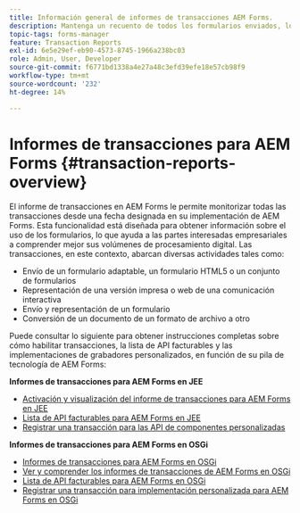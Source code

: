 ```yaml
---
title: Información general de informes de transacciones AEM Forms.
description: Mantenga un recuento de todos los formularios enviados, los documentos enviados, la comunicación interactiva representada, los documentos convertidos en un formato a otro, y más.
topic-tags: forms-manager
feature: Transaction Reports
exl-id: 6e5e29ef-eb90-4573-8745-1966a238bc03
role: Admin, User, Developer
source-git-commit: f6771bd1338a4e27a48c3efd39efe18e57cb98f9
workflow-type: tm+mt
source-wordcount: '232'
ht-degree: 14%

---
```


# Informes de transacciones para AEM Forms {#transaction-reports-overview}

El informe de transacciones en AEM Forms le permite monitorizar todas las transacciones desde una fecha designada en su implementación de AEM Forms. Esta funcionalidad está diseñada para obtener información sobre el uso de los formularios, lo que ayuda a las partes interesadas empresariales a comprender mejor sus volúmenes de procesamiento digital. Las transacciones, en este contexto, abarcan diversas actividades tales como:

* Envío de un formulario adaptable, un formulario HTML5 o un conjunto de formularios
* Representación de una versión impresa o web de una comunicación interactiva
* Envío y representación de un formulario
* Conversión de un documento de un formato de archivo a otro

Puede consultar lo siguiente para obtener instrucciones completas sobre cómo habilitar transacciones, la lista de API facturables y las implementaciones de grabadores personalizados, en función de su pila de tecnología de AEM Forms:

**Informes de transacciones para AEM Forms en JEE**

* [Activación y visualización del informe de transacciones para AEM Forms en JEE](/help/forms/using/transaction-report-overview-jee.md)
* [Lista de API facturables para AEM Forms en JEE](/help/forms/using/transaction-reports-billable-apis-jee.md)
* [Registrar una transacción para las API de componentes personalizadas](/help/forms/using/record-transaction-custom-component-jee.md)

**Informes de transacciones para AEM Forms en OSGi**

* [Informes de transacciones para AEM Forms en OSGi](/help/forms/using/transaction-reports-overview.md)
* [Ver y comprender los informes de transacciones de AEM Forms en OSGi](/help/forms/using/viewing-and-understanding-transaction-reports.md)
* [Lista de API facturables para AEM Forms en OSGi](/help/forms/using/transaction-reports-billable-apis.md)
* [Registrar una transacción para implementación personalizada para AEM Forms en OSGi](/help/forms/using/record-transaction-custom-implementation.md)
